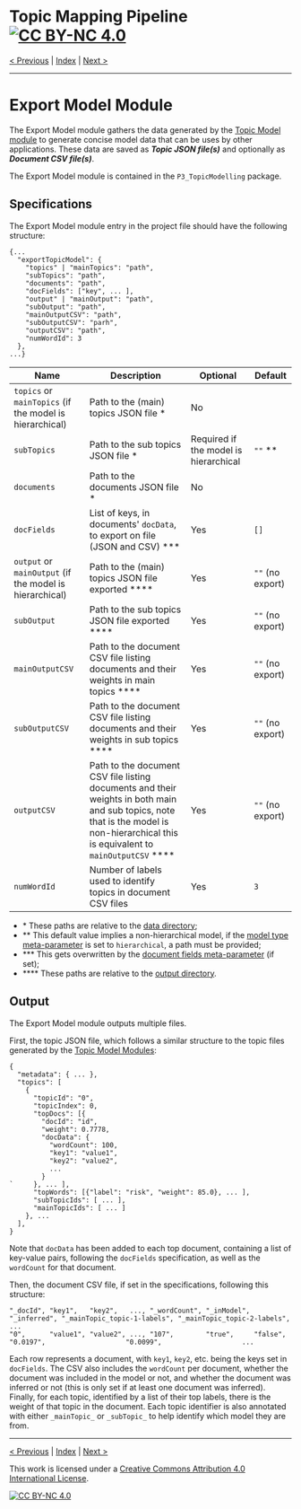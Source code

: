# Topic Mapping Pipeline [![CC BY-NC 4.0][cc-by-nc-shield]][cc-by-nc]

[< Previous](InferenceModule.md) | [Index](index.md) | [Next >](LabelIndexModule.md)

---

# Export Model Module

The Export Model module gathers the data generated by the [Topic Model module](ModelModule.md) to generate concise 
model data that can be uses by other applications. These data are saved as ***Topic JSON file(s)*** and optionally as 
***Document CSV file(s)***.

The Export Model module is contained in the `P3_TopicModelling` package.

## Specifications

The Export Model module entry in the project file should have the following structure:
```json5
{...
  "exportTopicModel": {
    "topics" | "mainTopics": "path",
    "subTopics": "path",
    "documents": "path",
    "docFields": ["key", ... ],
    "output" | "mainOutput": "path",
    "subOutput": "path",
    "mainOutputCSV": "path",
    "subOutputCSV": "parh",
    "outputCSV": "path",
    "numWordId": 3
  },
...}
```

| Name | Description | Optional | Default |
| --- | --- | --- | --- |
| `topics` or `mainTopics` (if the model is hierarchical) | Path to the (main) topics JSON file * | No | |
| `subTopics` | Path to the sub topics JSON file * | Required if the model is hierarchical | `""` ** |
| `documents` | Path to the documents JSON file * | No | |
| `docFields` | List of keys, in documents' `docData`, to export on file (JSON and CSV) *** | Yes | `[]` |
| `output` or `mainOutput` (if the model is hierarchical) | Path to the (main) topics JSON file exported **** | Yes | `""` (no export) |
| `subOutput` | Path to the sub topics JSON file exported **** | Yes | `""` (no export) |
| `mainOutputCSV` | Path to the document CSV file listing documents and their weights in main topics **** | Yes | `""` (no export) |
| `subOutputCSV` | Path to the document CSV file listing documents and their weights in sub topics **** | Yes | `""` (no export) |
| `outputCSV` | Path to the document CSV file listing documents and their weights in both main and sub topics, note that is the model is non-hierarchical this is equivalent to `mainOutputCSV` **** | Yes | `""` (no export) |
| `numWordId` | Number of labels used to identify topics in document CSV files | Yes | `3` |
- \* These paths are relative to the [data directory](MetaParameters.md);
- \** This default value implies a non-hierarchical model, if the [model type meta-parameter](MetaParameters.md) is set to `hierarchical`, a path must be provided;
- \*** This gets overwritten by the [document fields meta-parameter](MetaParameters.md) (if set);
- \**** These paths are relative to the [output directory](MetaParameters.md).

## Output

The Export Model module outputs multiple files.

First, the topic JSON file, which follows a similar structure to the topic files generated by the
[Topic Model Modules](ModelModule.md):
```json5
{
  "metadata": { ... },
  "topics": [
    {
      "topicId": "0",
      "topicIndex": 0,
      "topDocs": [{
        "docId": "id", 
        "weight": 0.7778, 
        "docData": {
          "wordCount": 100,
          "key1": "value1",
          "key2": "value2",
          ...
        }
`     }, ... ],
      "topWords": [{"label": "risk", "weight": 85.0}, ... ],
      "subTopicIds": [ ... ],
      "mainTopicIds": [ ... ]
    }, ...
  ],
}
```
Note that `docData` has been added to each top document, containing a list of key-value pairs, following the 
`docFields` specification, as well as the `wordCount` for that document.

Then, the document CSV file, if set in the specifications, following this structure:
```csv
"_docId", "key1",   "key2",   ..., "_wordCount", "_inModel", "_inferred", "_mainTopic_topic-1-labels", "_mainTopic_topic-2-labels", ...
"0",      "value1", "value2", ..., "107",        "true",     "false",     "0.0197",                    "0.0099",                    ...
```
Each row represents a document, with `key1`, `key2`, etc. being the keys set in `docFields`. The CSV also includes the 
`wordCount` per document, whether the document was included in the model or not, and whether the document was inferred
or not (this is only set if at least one document was inferred). Finally, for each topic, identified by a list of their
top labels, there is the weight of that topic in the document. Each topic identifier is also annotated with either 
`_mainTopic_` or `_subTopic_` to help identify which model they are from. 

---

[< Previous](InferenceModule.md) | [Index](index.md) | [Next >](LabelIndexModule.md)

This work is licensed under a [Creative Commons Attribution 4.0 International
License][cc-by-nc].

[![CC BY-NC 4.0][cc-by-nc-image]][cc-by-nc]

[cc-by-nc]: http://creativecommons.org/licenses/by-nc/4.0/
[cc-by-nc-image]: https://i.creativecommons.org/l/by-nc/4.0/88x31.png
[cc-by-nc-shield]: https://img.shields.io/badge/License-CC%20BY--NC%204.0-lightgrey.svg
